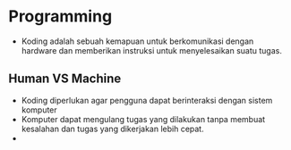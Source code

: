 # Programming
- Koding adalah sebuah kemapuan untuk berkomunikasi dengan hardware dan memberikan instruksi untuk menyelesaikan suatu tugas.
## Human VS Machine
- Koding diperlukan agar pengguna dapat berinteraksi dengan sistem komputer
- Komputer dapat mengulang tugas yang dilakukan tanpa membuat kesalahan dan tugas yang dikerjakan lebih cepat.
- 
